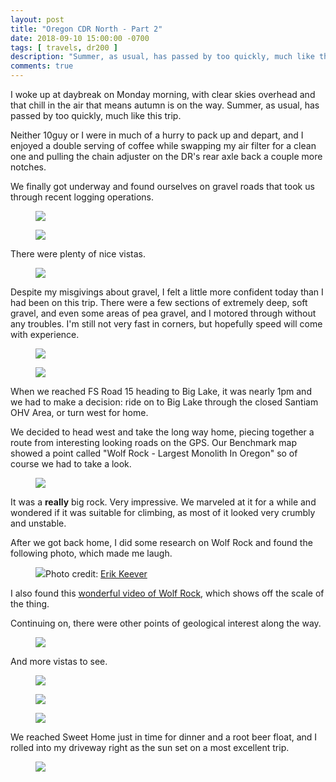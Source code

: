 ```yaml
---
layout: post
title: "Oregon CDR North - Part 2"
date: 2018-09-10 15:00:00 -0700
tags: [ travels, dr200 ]
description: "Summer, as usual, has passed by too quickly, much like this trip."
comments: true
---
```


<p class="intro"><span class="dropcap">I</span> woke up at daybreak on Monday morning, with clear skies overhead and that chill in the air that means autumn is on the way. Summer, as usual, has passed by too quickly, much like this trip.</p>

Neither 10guy or I were in much of a hurry to pack up and depart, and I enjoyed a double serving of coffee while swapping my air filter for a clean one and pulling the chain adjuster on the DR's rear axle back a couple more notches.

We finally got underway and found ourselves on gravel roads that took us through recent logging operations.

<figure><a href="https://tbolt.smugmug.com/Motorcycles/Travels/201809-CDR-North/i-q94w5hh/0/03c49503/R51S1hDrf9bOpayALbDLXPaeC4g%3D-1536359303-O/i-q94w5hh.jpg"><img src="https://tbolt.smugmug.com/Motorcycles/Travels/201809-CDR-North/i-q94w5hh/0/03c49503/XL/20180903_105824-XL.jpg"/></a></figure>
<figure><a href="https://tbolt.smugmug.com/Motorcycles/Travels/201809-CDR-North/i-bMJkWxZ/0/5f2ee87b/JIHVVxMA05PKnT2k0FLdage5TGU%3D-1536359303-O/i-bMJkWxZ.jpg"><img src="https://tbolt.smugmug.com/Motorcycles/Travels/201809-CDR-North/i-bMJkWxZ/0/5f2ee87b/XL/20180903_105902-XL.jpg"/></a></figure>

There were plenty of nice vistas.

<figure><a href="https://tbolt.smugmug.com/Motorcycles/Travels/201809-CDR-North/i-bzGvfJh/0/332413bf/Dn0igLo8gYh1rSdvV6w6jQlGY48%3D-1536359303-O/i-bzGvfJh.jpg"><img src="https://tbolt.smugmug.com/Motorcycles/Travels/201809-CDR-North/i-bzGvfJh/0/332413bf/XL/20180903_111501-XL.jpg"/></a></figure>

Despite my misgivings about gravel, I felt a little more confident today than I had been on this trip. There were a few sections of extremely deep, soft gravel, and even some areas of pea gravel, and I motored through without any troubles. I'm still not very fast in corners, but hopefully speed will come with experience.

<figure><a href="https://tbolt.smugmug.com/Motorcycles/Travels/201809-CDR-North/i-8LS5SCM/0/94231cb6/kWmRh63g0t4OuE26cleaFVVUoBg%3D-1536359303-O/i-8LS5SCM.jpg"><img src="https://tbolt.smugmug.com/Motorcycles/Travels/201809-CDR-North/i-8LS5SCM/0/94231cb6/XL/20180903_114241-XL.jpg"/></a></figure>
<figure><a href="https://tbolt.smugmug.com/Motorcycles/Travels/201809-CDR-North/i-wthNzL4/0/2b0e73d5/XxMdVaV85bjPGZriCAvla3PTDBk%3D-1536359303-O/i-wthNzL4.jpg"><img src="https://tbolt.smugmug.com/Motorcycles/Travels/201809-CDR-North/i-wthNzL4/0/2b0e73d5/XL/20180903_114237-XL.jpg"/></a></figure>

When we reached FS Road 15 heading to Big Lake, it was nearly 1pm and we had to make a decision: ride on to Big Lake through the closed Santiam OHV Area, or turn west for home.

We decided to head west and take the long way home, piecing together a route from interesting looking roads on the GPS. Our Benchmark map showed a point called "Wolf Rock - Largest Monolith In Oregon" so of course we had to take a look.

<figure><a href="https://tbolt.smugmug.com/Motorcycles/Travels/201809-CDR-North/i-vf2RH5P/0/75e1675c/N7ZVADdtFfrM3yTsbUinStCIIg8%3D-1536701433-O/i-vf2RH5P.jpg"><img src="https://tbolt.smugmug.com/Motorcycles/Travels/201809-CDR-North/i-vf2RH5P/0/75e1675c/X3/IMG_20180903_131548676_HDR-X3.jpg"/></a></figure>

It was a **really** big rock. Very impressive. We marveled at it for a while and wondered if it was suitable for climbing, as most of it looked very crumbly and unstable.

After we got back home, I did some research on Wolf Rock and found the following photo, which made me laugh.

<figure><a href="https://tbolt.smugmug.com/Motorcycles/Travels/201809-CDR-North/i-bWMF4Lk/0/0b700bc5/L9ZNT78VYPK7sDDJH1h3JOyJXy4%3D-1536701433-O/i-bWMF4Lk.jpg"><img src="https://tbolt.smugmug.com/Motorcycles/Travels/201809-CDR-North/i-bWMF4Lk/0/0b700bc5/XL/wolf_rock_route-XL.jpg"/></a><caption>Photo credit: <a href="https://www.mountainproject.com/photo/112267011">Erik Keever</a></caption></figure>

I also found this <a href="https://vimeo.com/183452561">wonderful video of Wolf Rock</a>, which shows off the scale of the thing.

Continuing on, there were other points of geological interest along the way.

<figure><a href="https://tbolt.smugmug.com/Motorcycles/Travels/201809-CDR-North/i-L9qWvtB/1/1f20dc87/n%2BbmSeiyyF5TqVh60nQG0SXVoLI%3D-1539371393-O/i-L9qWvtB.jpg"><img src="https://tbolt.smugmug.com/Motorcycles/Travels/201809-CDR-North/i-L9qWvtB/1/1f20dc87/X2/20180903_141145-X2.jpg"/></a></figure>

And more vistas to see.

<figure><a href="https://tbolt.smugmug.com/Motorcycles/Travels/201809-CDR-North/i-rP5qg5V/0/539d4664/3MvLp2Ll%2APszo1CpGzUUUr8I9%2A4%3D-1536359303-O/i-rP5qg5V.jpg"><img src="https://tbolt.smugmug.com/Motorcycles/Travels/201809-CDR-North/i-rP5qg5V/0/539d4664/XL/20180903_142939-XL.jpg"/></a></figure>
<figure><a href="https://tbolt.smugmug.com/Motorcycles/Travels/201809-CDR-North/i-vXcbBws/0/f987a666/Wt3ODakaVoq5vMeMPz4ZcXTx7Dg%3D-1536359303-O/i-vXcbBws.jpg"><img src="https://tbolt.smugmug.com/Motorcycles/Travels/201809-CDR-North/i-vXcbBws/0/f987a666/XL/20180903_142935-XL.jpg"/></a></figure>
<figure><a href="https://tbolt.smugmug.com/Motorcycles/Travels/201809-CDR-North/i-PNqgxD9/0/105888c1/CKqkxLxfQOhlOSRLF54NAsUkUaQ%3D-1536359303-O/i-PNqgxD9.jpg"><img src="https://tbolt.smugmug.com/Motorcycles/Travels/201809-CDR-North/i-PNqgxD9/0/105888c1/XL/20180903_142944-XL.jpg"/></a></figure>

We reached Sweet Home just in time for dinner and a root beer float, and I rolled into my driveway right as the sun set on a most excellent trip.

<figure><a href="https://tbolt.smugmug.com/Motorcycles/Travels/201809-CDR-North/i-54HWp2J/1/f7cdb43c/ooBfdOZyiMeu9WbMFuaoW%2AeBygg%3D-1539371393-O/i-54HWp2J.jpg"><img src="https://tbolt.smugmug.com/Motorcycles/Travels/201809-CDR-North/i-54HWp2J/1/f7cdb43c/XL/20180903_193931-XL.jpg"/></a></figure>
